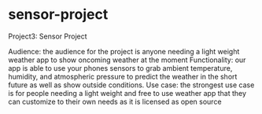 # sensor-project
Project3: Sensor Project

Audience: the audience for the project is anyone needing a light weight weather app to show oncoming weather at the moment
Functionality: our app is able to use your phones sensors to grab ambient temperature, humidity, and atmospheric pressure to predict the weather in the short future as well as show outside conditions. 
Use case: the strongest use case is for people needing a light weight and free to use weather app that they can customize to their own needs as it is licensed as open source